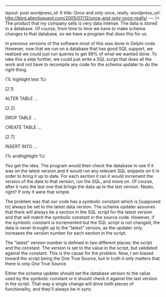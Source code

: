 --- 
layout: post
wordpress_id: 6
title: Once and only once, really.
wordpress_url: http://blog.alieniloquent.com/2005/07/12/once-and-only-once-really/
--- |+
The product that my company sells is very data intense. The data is stored in
a database. Of course, from time to time we have to make schema changes to
that database, so we have a program that does this for us.

In previous versions of the software most of this was done in Delphi code.
However, now that we run on a database that has good SQL support, we realized
we could just run queries to get 99% of what we wanted done. To take this a
step further, we could just write a SQL script that does all the work and not
have to recompile any code for the schema updater to do the right thing.

{% highlight text %}

[2.1]

ALTER TABLE ...

[2.2]

DROP TABLE ...

CREATE TABLE ...

[2.7]

INSERT INTO ...

{% endhighlight %}

You get the idea. The program would then check the database to see if it was
on the latest version and it would run any relevant SQL snippets on it in
order to bring it up to date. For each section it ran it would increment the
version of the data to that version, run the SQL, and move on. Of course,
after it runs the last one that brings the data up to the last version. Neato,
right? If only it were that simple.

The problem was that our code has a symbolic constant which is \[supposed to\]
always be set to the latest data version. The schema updater assumes that
there will always be a section in the SQL script for the latest version and
that will match the symbolic constant in the source code. However, if the
symbolic constant is incremented but the SQL script is not changed, the data
is never brought up to the "latest" version, as the updater only increases the
version number for each section in the script.

The "latest" version number is defined in two different places: the script and
the constant. The version is set to the value in the script, but validated
against the constant. This is the cause for the problem. Now, I am biased
toward the script being the One True Source, but in truth it only matters that
there is only _One_ True Source.

Either the schema updater should set the database version to the value used by
the symbolic constant or it should check it against the last version in the
script. That way a single change will drive both pieces of functionality, and
they'll always be in sync.

